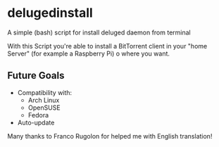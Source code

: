 delugedinstall
==============

A simple (bash) script for install deluged daemon from terminal

With this Script you're able to install a BitTorrent client in your "home Server" (for example a Raspberry Pi) o  where you want.

<h2>Future Goals</h2>
<ul>
	<li>Compatibility with:
			<ul>
				<li>Arch Linux
				<li>OpenSUSE
				<li>Fedora
			</ul>
	<li>Auto-update
</ul>

Many thanks to Franco Rugolon for helped me with English translation!
